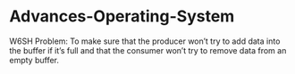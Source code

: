 # Advances-Operating-System
W6SH
Problem: To make sure that the producer won’t try to add data into the buffer if it’s full and that the
consumer won’t try to remove data from an empty buffer.
